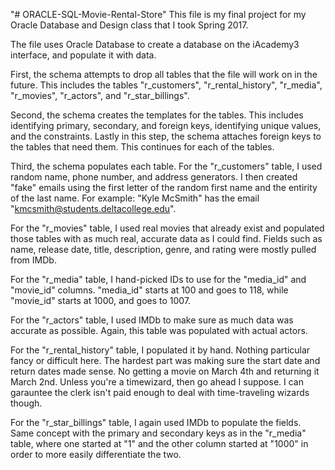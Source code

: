 "# ORACLE-SQL-Movie-Rental-Store" 
This file is my final project for my Oracle Database and Design class that I took Spring 2017.

The file uses Oracle Database to create a database on the iAcademy3 interface, and populate it with data.

First, the schema attempts to drop all tables that the file will work on in the future. This includes the tables "r_customers", "r_rental_history", "r_media", "r_movies", "r_actors", and "r_star_billings".

Second, the schema creates the templates for the tables. This includes identifying primary, secondary, and foreign keys, identifying unique values, and the constraints. Lastly in this step, the schema attaches foreign keys to the tables that need them. This continues for each of the tables. 

Third, the schema populates each table. For the "r_customers" table, I used random name, phone number, and address generators. I then created "fake" emails using the first letter of the random first name and the entirity of the last name. For example: "Kyle McSmith" has the email "kmcsmith@students.deltacollege.edu". 

For the "r_movies" table, I used real movies that already exist and populated those tables with as much real, accurate data as I could find. Fields such as name, release date, title, description, genre, and rating were mostly pulled from IMDb.

For the "r_media" table, I hand-picked IDs to use for the "media_id" and "movie_id" columns. "media_id" starts at 100 and goes to 118, while "movie_id" starts at 1000, and goes to 1007.

For the "r_actors" table, I used IMDb to make sure as much data was accurate as possible. Again, this table was populated with actual actors.

For the "r_rental_history" table, I populated it by hand. Nothing particular fancy or difficult here. The hardest part was making sure the start date and return dates made sense. No getting a movie on March 4th and returning it March 2nd. Unless you're a timewizard, then go ahead I suppose. I can garauntee the clerk isn't paid enough to deal with time-traveling wizards though.

For the "r_star_billings" table, I again used IMDb to populate the fields. Same concept with the primary and secondary keys as in the "r_media" table, where one started at "1" and the other column started at "1000" in order to more easily differentiate the two.

